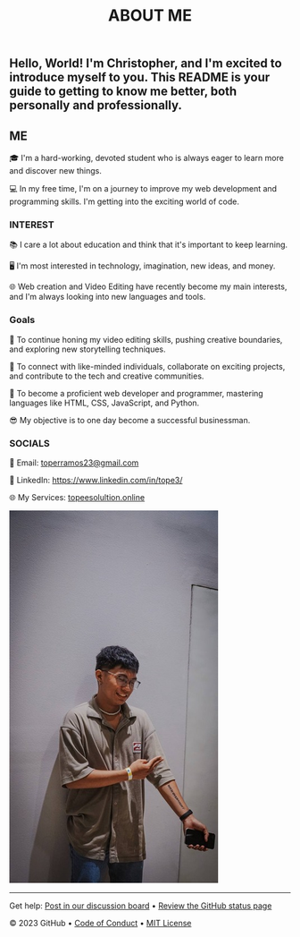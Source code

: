 <header>

<!--
  <<< Author notes: Course header >>>
  Include a 1280×640 image, course title in sentence case, and a concise description in emphasis.
  In your repository settings: enable template repository, add your 1280×640 social image, auto delete head branches.
  Add your open source license, GitHub uses MIT license.
-->

# ABOUT ME 



</header>

<!--
  <<< Author notes: Step 1 >>>
  Choose 3-5 steps for your course.
  The first step is always the hardest, so pick something easy!
  Link to docs.github.com for further explanations.
  Encourage users to open new tabs for steps!
-->

## Hello, World! I'm Christopher, and I'm excited to introduce myself to you. This README is your guide to getting to know me better, both personally and professionally.


## ME

🎓 I'm a hard-working, devoted student who is always eager to learn more and discover new things.

💻 In my free time, I'm on a journey to improve my web development and programming skills. I'm getting into the exciting world of code.


### INTEREST

📚 I care a lot about education and think that it's important to keep learning.

🖥️ I'm most interested in technology, imagination, new ideas, and money.

🌐 Web creation and Video Editing have recently become my main interests, and I'm always looking into new languages and tools.


### Goals

🚀 To continue honing my video editing skills, pushing creative boundaries, and exploring new storytelling techniques.

🤝 To connect with like-minded individuals, collaborate on exciting projects, and contribute to the tech and creative communities.

🌟 To become a proficient web developer and programmer, mastering languages like HTML, CSS, JavaScript, and Python.

😎 My objective is to one day become a successful businessman.



### SOCIALS
📧 Email: toperramos23@gmail.com

📱 LinkedIn: https://www.linkedin.com/in/tope3/

🌐 My Services: [topeesolultion.online](http://topeesolutions.online/)


![Tope](images/TOPE.jpg)
<footer>

<!--
  <<< Author notes: Footer >>>
  Add a link to get support, GitHub status page, code of conduct, license link.
-->

---

Get help: [Post in our discussion board](https://github.com/orgs/skills/discussions/categories/introduction-to-github) &bull; [Review the GitHub status page](https://www.githubstatus.com/)

&copy; 2023 GitHub &bull; [Code of Conduct](https://www.contributor-covenant.org/version/2/1/code_of_conduct/code_of_conduct.md) &bull; [MIT License](https://gh.io/mit)

</footer>

